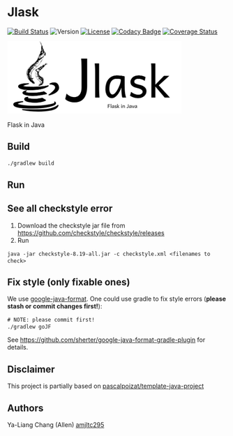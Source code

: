 # Jlask 

[![Build Status](https://travis-ci.com/lowerboundtenhours/Jlask.svg?branch=master)](https://travis-ci.com/lowerboundtenhours/Jlask)
![Version](https://img.shields.io/github/tag/lowerboundtenhours/Jlask.svg)
[![License](https://img.shields.io/badge/License-Apache%202.0-blue.svg)](https://opensource.org/licenses/Apache-2.0)
[![Codacy Badge](https://api.codacy.com/project/badge/Grade/88819ccd3f7c4624b397221615827236)](https://www.codacy.com/app/amjltc295/Jlask?utm_source=github.com&amp;utm_medium=referral&amp;utm_content=lowerboundtenhours/Jlask&amp;utm_campaign=Badge_Grade)
[![Coverage Status](https://coveralls.io/repos/github/lowerboundtenhours/Jlask/badge.svg?branch=master)](https://coveralls.io/github/lowerboundtenhours/Jlask?branch=master)

<img src='./doc/Jlask.png' width="400">

Flask in Java


## Build
```
./gradlew build
```

## Run

## See all checkstyle error
1. Download the checkstyle jar file from https://github.com/checkstyle/checkstyle/releases
2. Run 
```
java -jar checkstyle-8.19-all.jar -c checkstyle.xml <filenames to check>
```

## Fix style (only fixable ones)
We use [google-java-format](https://github.com/google/google-java-format). One could use gradle to fix style errors (**please stash or commit changes first!**):
```
# NOTE: please commit first!
./gradlew goJF
```
See https://github.com/sherter/google-java-format-gradle-plugin for details.

## Disclaimer

This project is partially based on [pascalpoizat/template-java-project](https://github.com/pascalpoizat/template-java-project)

## Authors

Ya-Liang Chang (Allen) [amjltc295](https://github.com/amjltc295)
